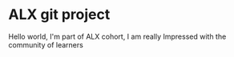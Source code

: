 # ALX git project

Hello world, I'm part of ALX cohort, I am really Impressed with the community of learners
